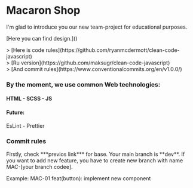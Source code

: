 # Macaron Shop

<p>I'm glad to introduce you our new team-project for educational purposes.</p>
<p>[Here you can find design.](<https://www.figma.com/file/vNu2iCT7IRk0iLIqVFRPiC/Macaron-shop-(Copy)?type=design&node-id=218-478&mode=designt=09w9fwqS8lNunhgl-0>)</p>

<p>
>   [Here is code rules](https://github.com/ryanmcdermott/clean-code-javascript)<br>
>   [Ru version](https://github.com/maksugr/clean-code-javascript)<br>
>   [And commit rules](https://www.conventionalcommits.org/en/v1.0.0/)
</p>

### By the moment, we use common Web technologies:

#### HTML - SCSS - JS

#### Future:

<p> EsLint - Prettier </p>

### Commit rules

<p>Firstly, check ***previos link*** for base. Your main branch is **dev**. If you want to add new feature, you have to create new branch with name MAC-[your branch codee].</p>
<p>Example: MAC-01 feat(button): implement new component</p>
